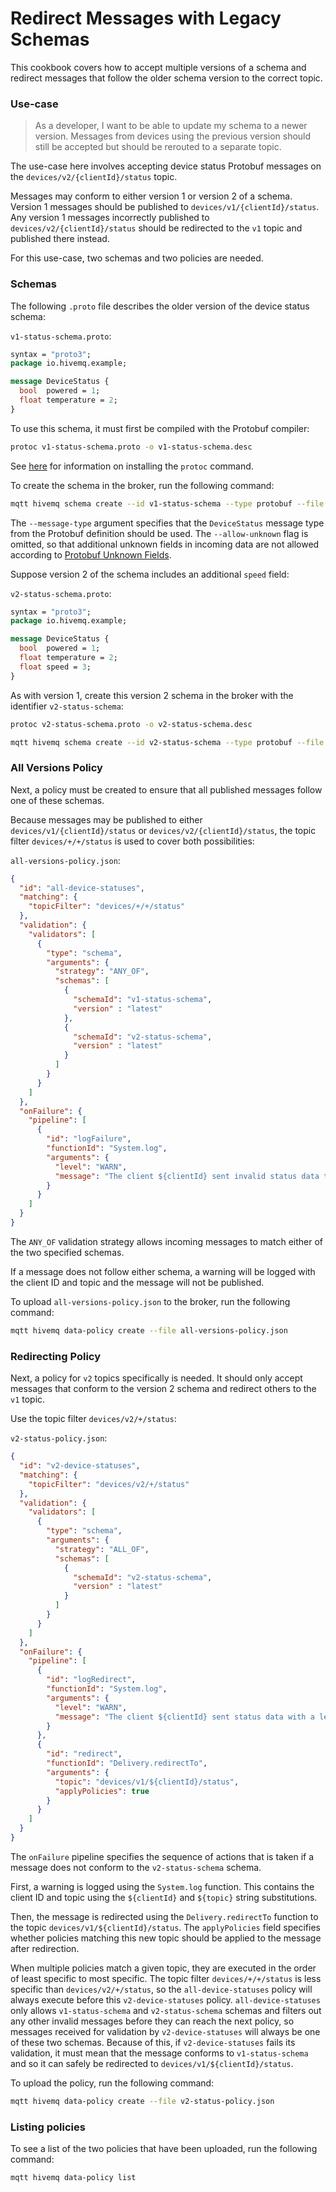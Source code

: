 # Redirect Messages with Legacy Schemas

This cookbook covers how to accept multiple versions of a schema and redirect messages that follow the older schema
version to the correct topic.

### Use-case

> As a developer, I want to be able to update my schema to a newer version. Messages from devices using the previous
> version should still be accepted but should be rerouted to a separate topic.

The use-case here involves accepting device status Protobuf messages on the `devices/v2/{clientId}/status` topic.

Messages may conform to either version 1 or version 2 of a schema. Version 1 messages should be published
to `devices/v1/{clientId}/status`. Any version 1 messages incorrectly published to `devices/v2/{clientId}/status` should
be redirected to the `v1` topic and published there instead.

For this use-case, two schemas and two policies are needed.

### Schemas

The following `.proto` file describes the older version of the device status schema:

`v1-status-schema.proto`:

```proto
syntax = "proto3";
package io.hivemq.example;

message DeviceStatus {
  bool  powered = 1;
  float temperature = 2;
}
```

To use this schema, it must first be compiled with the Protobuf compiler:

```bash
protoc v1-status-schema.proto -o v1-status-schema.desc
```

See [here](https://grpc.io/docs/protoc-installation/) for information on installing the `protoc` command.

To create the schema in the broker, run the following command:

```bash
mqtt hivemq schema create --id v1-status-schema --type protobuf --file v1-status-schema.desc --message-type DeviceStatus
```

The `--message-type` argument specifies that the `DeviceStatus` message type from the Protobuf definition should be
used. The `--allow-unknown` flag is omitted, so that additional unknown fields in incoming data are not
allowed according to [Protobuf Unknown Fields](https://protobuf.dev/programming-guides/proto3/#unknowns]).

Suppose version 2 of the schema includes an additional `speed` field:

`v2-status-schema.proto`:

```proto
syntax = "proto3";
package io.hivemq.example;

message DeviceStatus {
  bool  powered = 1;
  float temperature = 2;
  float speed = 3;
}
```

As with version 1, create this version 2 schema in the broker with the identifier `v2-status-schema`:

```bash
protoc v2-status-schema.proto -o v2-status-schema.desc
```

```bash
mqtt hivemq schema create --id v2-status-schema --type protobuf --file v2-status-schema.desc --message-type DeviceStatus
```

### All Versions Policy

Next, a policy must be created to ensure that all published messages follow one of these schemas.

Because messages may be published to either `devices/v1/{clientId}/status` or `devices/v2/{clientId}/status`, the topic
filter `devices/+/+/status` is used to cover both possibilities:

`all-versions-policy.json`:

```json
{
  "id": "all-device-statuses",
  "matching": {
    "topicFilter": "devices/+/+/status"
  },
  "validation": {
    "validators": [
      {
        "type": "schema",
        "arguments": {
          "strategy": "ANY_OF",
          "schemas": [
            {
              "schemaId": "v1-status-schema",
              "version" : "latest"
            },
            {
              "schemaId": "v2-status-schema",
              "version" : "latest"
            }
          ]
        }
      }
    ]
  },
  "onFailure": {
    "pipeline": [
      {
        "id": "logFailure",
        "functionId": "System.log",
        "arguments": {
          "level": "WARN",
          "message": "The client ${clientId} sent invalid status data to ${topic}"
        }
      }
    ]
  }
}
```

The `ANY_OF` validation strategy allows incoming messages to match either of the two specified schemas.

If a message does not follow either schema, a warning will be logged with the client ID and topic and the message will
not be published.

To upload `all-versions-policy.json` to the broker, run the following command:

```bash
mqtt hivemq data-policy create --file all-versions-policy.json
```

### Redirecting Policy

Next, a policy for `v2` topics specifically is needed. It should only accept messages that conform to the version 2
schema and redirect others to the `v1` topic.

Use the topic filter `devices/v2/+/status`:

`v2-status-policy.json`:

```json
{
  "id": "v2-device-statuses",
  "matching": {
    "topicFilter": "devices/v2/+/status"
  },
  "validation": {
    "validators": [
      {
        "type": "schema",
        "arguments": {
          "strategy": "ALL_OF",
          "schemas": [
            {
              "schemaId": "v2-status-schema",
              "version" : "latest"
            }
          ]
        }
      }
    ]
  },
  "onFailure": {
    "pipeline": [
      {
        "id": "logRedirect",
        "functionId": "System.log",
        "arguments": {
          "level": "WARN",
          "message": "The client ${clientId} sent status data with a legacy format to topic ${topic}, the message will be redirected to devices/v1/${clientId}/status"
        }
      },
      {
        "id": "redirect",
        "functionId": "Delivery.redirectTo",
        "arguments": {
          "topic": "devices/v1/${clientId}/status",
          "applyPolicies": true
        }
      }
    ]
  }
}
```

The `onFailure` pipeline specifies the sequence of actions that is taken if a message does not conform to
the `v2-status-schema` schema.

First, a warning is logged using the `System.log` function. This contains the client ID and topic using the `${clientId}`
and `${topic}` string substitutions.

Then, the message is redirected using the `Delivery.redirectTo` function to the topic `devices/v1/${clientId}/status`.
The `applyPolicies`
field specifies whether policies matching this new topic should be applied to the message after redirection.

When multiple policies match a given topic, they are executed in the order of least specific to most specific. The topic
filter `devices/+/+/status` is less specific than `devices/v2/+/status`, so the `all-device-statuses` policy will always
execute before this `v2-device-statuses` policy. `all-device-statuses` only allows `v1-status-schema`
and `v2-status-schema` schemas and filters out any other invalid messages before they can reach the next policy, so
messages received for validation by `v2-device-statuses` will always be one of these two schemas. Because of this,
if `v2-device-statuses` fails its validation, it must mean that the message conforms to `v1-status-schema` and so it can
safely be redirected to `devices/v1/${clientId}/status`.

To upload the policy, run the following command:

```bash
mqtt hivemq data-policy create --file v2-status-policy.json
```

### Listing policies

To see a list of the two policies that have been uploaded, run the following command:

```bash
mqtt hivemq data-policy list
```
